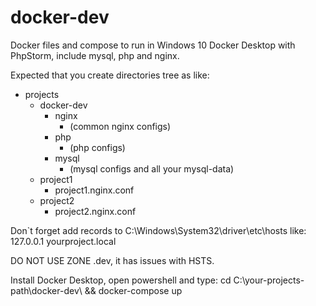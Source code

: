 # docker-dev
Docker files and compose to run in Windows 10 Docker Desktop with PhpStorm, include mysql, php and nginx.

Expected that you create directories tree as like:
 - projects
   - docker-dev
     - nginx
       - (common nginx configs)
     - php
       - (php configs)
     - mysql
       - (mysql configs and all your mysql-data)
   - project1
     - project1.nginx.conf
   - project2
     - project2.nginx.conf

Don`t forget add records to C:\Windows\System32\driver\etc\hosts like:
127.0.0.1 yourproject.local

DO NOT USE ZONE .dev, it has issues with HSTS.

Install Docker Desktop, open powershell and type:
cd C:\your-projects-path\docker-dev\ && docker-compose up
